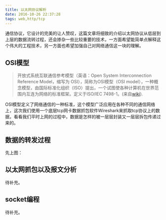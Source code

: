 ```yaml
---
title: 以太网协议解析
date: 2016-10-26 22:37:28
tags: web,http/tcp
---
```

通信协议，它设计的完美的让人赞叹，这篇文章将细致的介绍以太网协议从低层到上层的数据流转过程，还会掺杂一些比较重要的技术，一方面希望能简单点解释这个伟大的工程技术，另一方面也希望加强自己对网络通信这一块的理解。
## OSI模型
> 开放式系统互联通信参考模型（英语：Open System Interconnection Reference Model，缩写为 OSI），简称为OSI模型（OSI model），一种概念模型，由国际标准化组织（ISO）提出，一个试图使各种计算机在世界范围内互连为网络的标准框架。定义于ISO/IEC 7498-1。(来自[wiki](https://zh.wikipedia.org/wiki/OSI%E6%A8%A1%E5%9E%8B)).

OSI模型定义了网络通信的一种标准，这个模型广泛应用在各种不同的通信网络上，这次我们使用一个底层tcp网卡数据抓包软件Wireshark来抓取tcp协议上的数据，看看我们平时上网的过程中，数据是怎样的被一层层封装又一层层拆包传递过来的。

## 数据的转发过程
先上图：


## 以太网抓包以及报文分析
待补充。

## socket编程
待补充。